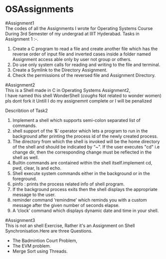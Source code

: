 # OSAssignments

#Assignment1<br>
The codes of all the Assignments I wrote for Operating Systems Course During 3rd Semester of my undergrad at IIIT Hyderabad.
Tasks in Assignment 1 :-. <br>
1. Create a C program to read a file and create another file which has the reverse order of input file and inverted cases inside a folder named Assignment access able only by user not group or others. <br>
2. Do use only system calls for reading and writing to the file and terminal.
3. Create a Symlink to the Directory Assignment.
4. Check the permissions of the reversed file and Assignment Directory.


#Assignment2<br>
This is a Shell made in C in Operating Systems Assignment2,<br>
I have named this shell WonderShell (*coughs* Not related to wonder women) pls dont fork it Untill I do my assignemnt complete or I will be penalized<br>


Describtion of Task2<br>
1. Implement a shell which supports semi-colon separated list of commands.<br>
2. shell support of the ‘&’ operator which lets a program to run in the background after printing the process id
of the newly created process.<br>
3. The directory from which the shell is invoked will be the home directory of the shell
and should be indicated by “~". If the user executes "cd" i.e change dir, then the
corresponding change must be reflected in the shell as well.<br>
4. Builtin commands are contained within the shell itself.implement cd, pwd, clear, ls and echo.<br>
5. Shell execute system commands either in the background or in the foreground.<br>
6. pinfo : prints the process related info of shell program.<br>
7. If the background process exits then the shell displays the appropriate message to the user.<br>
8. reminder command ‘remindme’ which reminds you with a custom message after the given number of seconds elapse.
9. A ‘clock’ command which displays dynamic date and time in your shell.

#Assignment3<br>
This is not an shell Exercise, Rather it's an Assignment on Shell Synchronisation.Here are three Questions. <br>
 - The Badmintion Court Problem,
 - The EVM problem.
 - Merge Sort using Threads.
